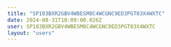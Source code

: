 ```yaml
---
title: "SP103BXR2GBV4WBESM8C4WCGNC9ED3PGT03X4WXTC"
date: 2024-08-31T10:09:00.026Z
user: SP103BXR2GBV4WBESM8C4WCGNC9ED3PGT03X4WXTC
layout: "users"
---
```

    